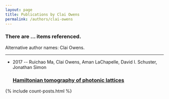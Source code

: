 ```yaml
---
layout: page
title: Publications by Clai Owens
permalink: /authors/clai-owens
---
```


<h3 id="number-posts">There are ... items referenced.</h3>
<p id='info-authors'>Alternative author names: Clai Owens.</p>
<hr />
<ul class="post-list">
<li><span class='post-meta'>2017 -- Ruichao Ma, Clai Owens, Aman LaChapelle, David I. Schuster, Jonathan Simon</span><h3><a class='post-link' href="{{ site.baseurl }}/hamiltonian-tomography-of-photonic-lattices">Hamiltonian tomography of photonic lattices</a></h3></li>

</ul>
{% include count-posts.html %}
